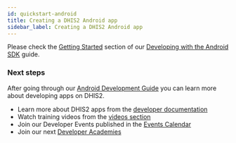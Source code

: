 ```yaml
---
id: quickstart-android
title: Creating a DHIS2 Android app
sidebar_label: Creating a DHIS2 Android app
---
```


Please check the [Getting Started](/mobile/android-sdk/getting-started.md) section of our [Developing with the Android SDK](/mobile/android-sdk/overview.md) guide.

### Next steps

After going through our [Android Development Guide](/mobile/android-sdk/overview.md) you can learn more about developing apps on DHIS2.

-   Learn more about DHIS2 apps from the [developer documentation](https://docs.dhis2.org/dhis2_developer_manual/apps.html)
-   Watch training videos from the [videos section](../dev-videos)
-   Join our Developer Events published in the [Events Calendar](https://dhis2.org/news-and-events)
-   Join our next [Developer Academies](https://dhis2.org/academy/level-2)